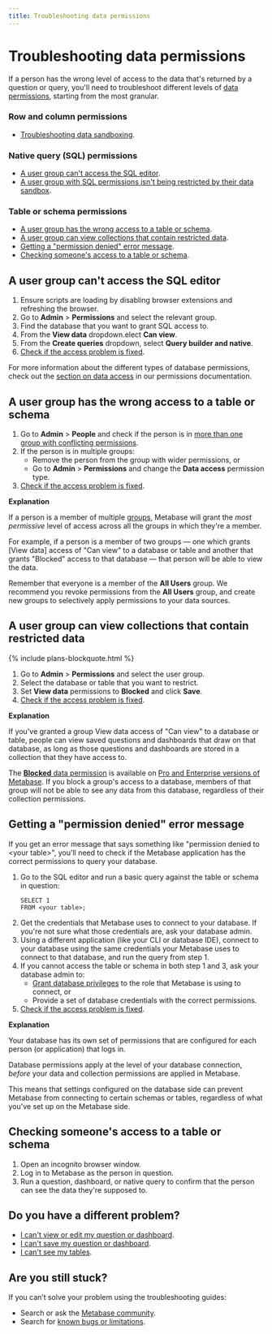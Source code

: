 ```yaml
---
title: Troubleshooting data permissions
---
```


# Troubleshooting data permissions

If a person has the wrong level of access to the data that's returned by a question or query, you'll need to troubleshoot different levels of [data permissions][data-permissions], starting from the most granular.

### Row and column permissions

- [Troubleshooting data sandboxing][troubleshooting-data-sandboxing].

### Native query (SQL) permissions

- [A user group can't access the SQL editor][sql-access].
- [A user group with SQL permissions isn't being restricted by their data sandbox][sql-sandboxing].

### Table or schema permissions

- [A user group has the wrong access to a table or schema](#a-user-group-has-the-wrong-access-to-a-table-or-schema).
- [A user group can view collections that contain restricted data](#a-user-group-can-view-collections-that-contain-restricted-data).
- [Getting a "permission denied" error message](#getting-a-permission-denied-error-message).
- [Checking someone's access to a table or schema](#checking-someones-access-to-a-table-or-schema).

## A user group can't access the SQL editor

1. Ensure scripts are loading by disabling browser extensions and refreshing the browser.
2. Go to **Admin** > **Permissions** and select the relevant group.
3. Find the database that you want to grant SQL access to.
4. From the **View data** dropdown.elect **Can view**.
5. From the **Create queries** dropdown, select **Query builder and native**.
6. [Check if the access problem is fixed](#checking-someones-access-to-a-table-or-schema).

For more information about the different types of database permissions, check out the [section on data access][data-access] in our permissions documentation.

## A user group has the wrong access to a table or schema

1. Go to **Admin** > **People** and check if the person is in [more than one group with conflicting permissions][group-permissions].
2. If the person is in multiple groups:
   - Remove the person from the group with wider permissions, or
   - Go to **Admin** > **Permissions** and change the **Data access** permission type.
3. [Check if the access problem is fixed](#checking-someones-access-to-a-table-or-schema).

**Explanation**

If a person is a member of multiple [groups][groups], Metabase will grant the _most permissive_ level of access across all the groups in which they're a member.

For example, if a person is a member of two groups — one which grants [View data] access of "Can view" to a database or table and another that grants "Blocked" access to that database — that person will be able to view the data.

Remember that everyone is a member of the **All Users** group. We recommend you revoke permissions from the **All Users** group, and create new groups to selectively apply permissions to your data sources.

## A user group can view collections that contain restricted data

{% include plans-blockquote.html %}

1. Go to **Admin** > **Permissions** and select the user group.
2. Select the database or table that you want to restrict.
3. Set **View data** permissions to **Blocked** and click **Save**.
4. [Check if the access problem is fixed](#checking-someones-access-to-a-table-or-schema).

**Explanation**

If you've granted a group View data access of "Can view" to a database or table, people can view saved questions and dashboards that draw on that database, as long as those questions and dashboards are stored in a collection that they have access to.

The [**Blocked** data permission][block-data-permission] is available on [Pro and Enterprise versions of Metabase][pricing]. If you block a group's access to a database, members of that group will not be able to see any data from this database, regardless of their collection permissions.

## Getting a "permission denied" error message

If you get an error message that says something like "permission denied to \<your table\>", you'll need to check if the Metabase application has the correct permissions to query your database.

1. Go to the SQL editor and run a basic query against the table or schema in question:
   ```
   SELECT 1
   FROM <your table>;
   ```
2. Get the credentials that Metabase uses to connect to your database. If you're not sure what those credentials are, ask your database admin.
3. Using a different application (like your CLI or database IDE), connect to your database using the same credentials your Metabase uses to connect to that database, and run the query from step 1.
4. If you cannot access the table or schema in both step 1 and 3, ask your database admin to:
   - [Grant database privileges](../databases/users-roles-privileges.md) to the role that Metabase is using to connect, or
   - Provide a set of database credentials with the correct permissions.
5. [Check if the access problem is fixed](#checking-someones-access-to-a-table-or-schema).

**Explanation**

Your database has its own set of permissions that are configured for each person (or application) that logs in.

Database permissions apply at the level of your database connection, _before_ your data and collection permissions are applied in Metabase.

This means that settings configured on the database side can prevent Metabase from connecting to certain schemas or tables, regardless of what you've set up on the Metabase side.

## Checking someone's access to a table or schema

1. Open an incognito browser window.
2. Log in to Metabase as the person in question.
3. Run a question, dashboard, or native query to confirm that the person can see the data they're supposed to.

## Do you have a different problem?

- [I can't view or edit my question or dashboard][view-edit].
- [I can't save my question or dashboard][proxies].
- [I can't see my tables][cant-see-tables].

## Are you still stuck?

If you can’t solve your problem using the troubleshooting guides:

- Search or ask the [Metabase community][discourse].
- Search for [known bugs or limitations][known-issues].

[admin-permissions]: ../permissions/introduction.md
[block-data-permission]: ../permissions/data.md#blocked-view-data-permission
[cant-see-tables]: ./cant-see-tables.md
[collection-permissions]: ../permissions/collections.md
[data-access]: ../permissions/data.md#data-permission-types
[data-permissions]: ../permissions/data.md
[discourse]: https://discourse.metabase.com/
[groups]: ../people-and-groups/managing.md#groups
[group-permissions]: ../permissions/introduction.md#key-points-regarding-permissions
[known-issues]: ./known-issues.md
[learn-permissions]: https://www.metabase.com/learn/permissions
[native-query-editing]: ../permissions/data.md#query-builder-and-native-create-queries-permission
[pricing]: https://www.metabase.com/pricing
[proxies]: ./proxies.md
[sql-access]: ./data-permissions.md#a-user-group-cant-access-the-sql-editor
[sql-sandboxing]: ./sandboxing.md#is-the-question-written-in-sql
[troubleshooting-data-sandboxing]: ./sandboxing.md
[troubleshooting-permissions]: ./permissions.md
[unrestricted]: ../permissions/data.md#can-view-data-permission
[view-edit]: ./cant-view-or-edit.md
